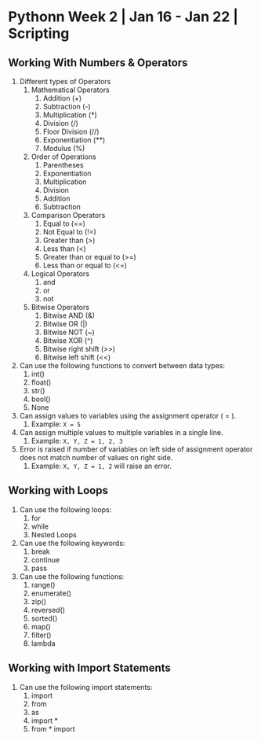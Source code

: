 # Pythonn Week 2 | Jan 16 - Jan 22 | Scripting

## Working With Numbers & Operators

1. Different types of Operators
    1. Mathematical Operators
        1. Addition (+)
        2. Subtraction (-)
        3. Multiplication (*)
        4. Division (/)
        5. Floor Division (//)
        6. Exponentiation (**)
        7. Modulus (%)
    2. Order of Operations
        1. Parentheses
        2. Exponentiation
        3. Multiplication
        4. Division
        5. Addition
        6. Subtraction
    3. Comparison Operators
        1. Equal to (==)
        2. Not Equal to (!=)
        3. Greater than (>)
        4. Less than (<)
        5. Greater than or equal to (>=)
        6. Less than or equal to (<=)
    4. Logical Operators
        1. and
        2. or
        3. not
    5. Bitwise Operators
        1. Bitwise AND (&)
        2. Bitwise OR (|)
        3. Bitwise NOT (~)
        4. Bitwise XOR (^)
        5. Bitwise right shift (>>)
        6. Bitwise left shift (<<)
2. Can use the following functions to convert between data types:
    1. int()
    2. float()
    3. str()
    4. bool()
    5. None
3. Can assign values to variables using the assignment operator ( = ).
    1. Example: ```X = 5```
4. Can assign multiple values to multiple variables in a single line.
    1. Example: ```X, Y, Z = 1, 2, 3```
5. Error is raised if number of variables on left side of assignment operator does not match number of values on right side.
    1. Example: ```X, Y, Z = 1, 2``` will raise an error.

## Working with Loops
1. Can use the following loops:
    1. for
    2. while
    3. Nested Loops
2. Can use the following keywords:
    1. break
    2. continue
    3. pass
3. Can use the following functions:
    1. range()
    2. enumerate()
    3. zip()
    4. reversed()
    5. sorted()
    6. map()
    7. filter()
    8. lambda

## Working with Import Statements
1. Can use the following import statements:
    1. import
    2. from
    3. as
    4. import *
    5. from * import